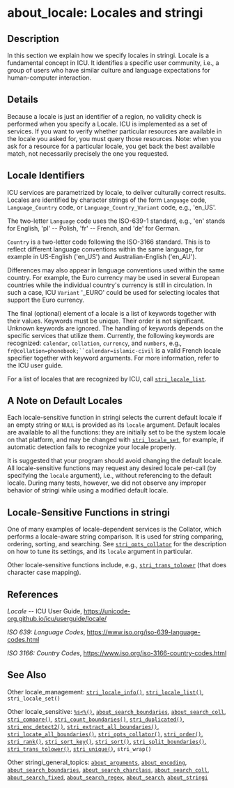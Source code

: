 # about\_locale: Locales and <span class="pkg">stringi</span>

## Description

In this section we explain how we specify locales in <span class="pkg">stringi</span>. Locale is a fundamental concept in <span class="pkg">ICU</span>. It identifies a specific user community, i.e., a group of users who have similar culture and language expectations for human-computer interaction.

## Details

Because a locale is just an identifier of a region, no validity check is performed when you specify a Locale. <span class="pkg">ICU</span> is implemented as a set of services. If you want to verify whether particular resources are available in the locale you asked for, you must query those resources. Note: when you ask for a resource for a particular locale, you get back the best available match, not necessarily precisely the one you requested.

## Locale Identifiers

<span class="pkg">ICU</span> services are parametrized by locale, to deliver culturally correct results. Locales are identified by character strings of the form `Language` code, `Language_Country` code, or `Language_Country_Variant` code, e.g., \'en\_US\'.

The two-letter `Language` code uses the ISO-639-1 standard, e.g., \'en\' stands for English, \'pl\' -- Polish, \'fr\' -- French, and \'de\' for German.

`Country` is a two-letter code following the ISO-3166 standard. This is to reflect different language conventions within the same language, for example in US-English (\'en\_US\') and Australian-English (\'en\_AU\').

Differences may also appear in language conventions used within the same country. For example, the Euro currency may be used in several European countries while the individual country\'s currency is still in circulation. In such a case, <span class="pkg">ICU</span> `Variant` \'\_EURO\' could be used for selecting locales that support the Euro currency.

The final (optional) element of a locale is a list of keywords together with their values. Keywords must be unique. Their order is not significant. Unknown keywords are ignored. The handling of keywords depends on the specific services that utilize them. Currently, the following keywords are recognized: `calendar`, `collation`, `currency`, and `numbers`, e.g., `fr@collation=phonebook;``calendar=islamic-civil` is a valid French locale specifier together with keyword arguments. For more information, refer to the ICU user guide.

For a list of locales that are recognized by <span class="pkg">ICU</span>, call [`stri_locale_list`](stri_locale_list.md).

## A Note on Default Locales

Each locale-sensitive function in <span class="pkg">stringi</span> selects the current default locale if an empty string or `NULL` is provided as its `locale` argument. Default locales are available to all the functions: they are initially set to be the system locale on that platform, and may be changed with [`stri_locale_set`](stri_locale_set.md), for example, if automatic detection fails to recognize your locale properly.

It is suggested that your program should avoid changing the default locale. All locale-sensitive functions may request any desired locale per-call (by specifying the `locale` argument), i.e., without referencing to the default locale. During many tests, however, we did not observe any improper behavior of <span class="pkg">stringi</span> while using a modified default locale.

## Locale-Sensitive Functions in <span class="pkg">stringi</span>

One of many examples of locale-dependent services is the Collator, which performs a locale-aware string comparison. It is used for string comparing, ordering, sorting, and searching. See [`stri_opts_collator`](stri_opts_collator.md) for the description on how to tune its settings, and its `locale` argument in particular.

Other locale-sensitive functions include, e.g., [`stri_trans_tolower`](stri_trans_casemap.md) (that does character case mapping).

## References

*Locale* -- ICU User Guide, <https://unicode-org.github.io/icu/userguide/locale/>

*ISO 639: Language Codes*, <https://www.iso.org/iso-639-language-codes.html>

*ISO 3166: Country Codes*, <https://www.iso.org/iso-3166-country-codes.html>

## See Also

Other locale\_management: [`stri_locale_info()`,](stri_locale_info.md) [`stri_locale_list()`,](stri_locale_list.md) `stri_locale_set()`

Other locale\_sensitive: [`%s<%()`,](operator_compare.md) [`about_search_boundaries`](about_search_boundaries.md), [`about_search_coll`](about_search_coll.md), [`stri_compare()`,](stri_compare.md) [`stri_count_boundaries()`,](stri_count_boundaries.md) [`stri_duplicated()`,](stri_duplicated.md) [`stri_enc_detect2()`,](stri_enc_detect2.md) [`stri_extract_all_boundaries()`,](stri_extract_boundaries.md) [`stri_locate_all_boundaries()`,](stri_locate_boundaries.md) [`stri_opts_collator()`,](stri_opts_collator.md) [`stri_order()`,](stri_order.md) [`stri_rank()`,](stri_rank.md) [`stri_sort_key()`,](stri_sort_key.md) [`stri_sort()`,](stri_sort.md) [`stri_split_boundaries()`,](stri_split_boundaries.md) [`stri_trans_tolower()`,](stri_trans_casemap.md) [`stri_unique()`,](stri_unique.md) `stri_wrap()`

Other stringi\_general\_topics: [`about_arguments`](about_arguments.md), [`about_encoding`](about_encoding.md), [`about_search_boundaries`](about_search_boundaries.md), [`about_search_charclass`](about_search_charclass.md), [`about_search_coll`](about_search_coll.md), [`about_search_fixed`](about_search_fixed.md), [`about_search_regex`](about_search_regex.md), [`about_search`](about_search.md), [`about_stringi`](about_stringi.md)
